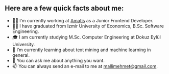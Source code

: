 ## Here are a few quick facts about me: 


- 👨‍💻 I’m currently working at [Amatis](https://www.amatis.nl) as a Junior Frontend Developer.
- 👨‍🎓 I have graduated from Izmir University of Economics, B.Sc. Software Engineering.
- 🎓 I am currently studying M.Sc. Computer Engineering at Dokuz Eylül University.
- 🌱 I’m currently learning about text mining and machine learning in general.
- 💬 You can ask me about anything you want.
- 📫 You can always send an e-mail to me at mallimehmet@gmail.com.
